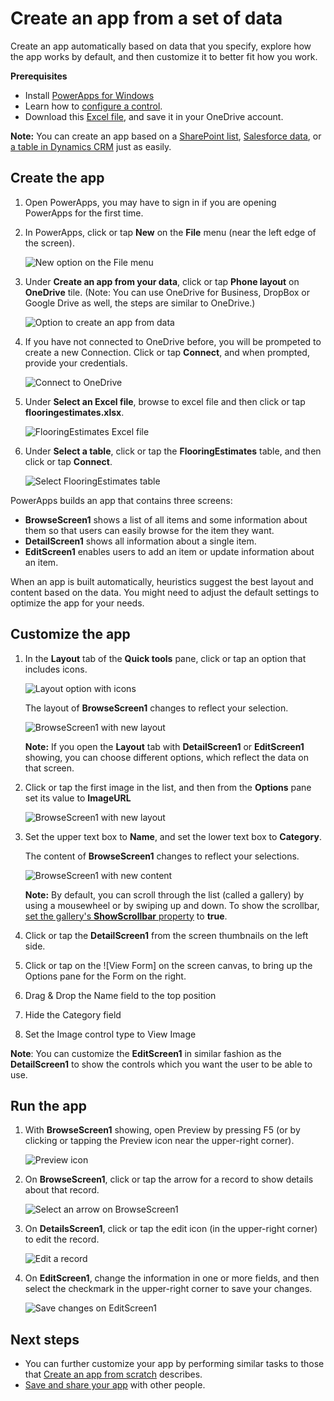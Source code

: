 <properties
	pageTitle="Create an app from a set of data | Microsoft PowerApps"
	description="Create an app automatically based on an existing set of data that you specify and then customize the UI to better suit your needs."
	services=""
	suite="powerapps"
	documentationCenter="na"
	authors="ankitsar"
	manager="darshand"
	editor=""
	tags=""/>

<tags
   ms.service="powerapps"
   ms.devlang="na"
   ms.topic="get-started-article"
   ms.tgt_pltfrm="na"
   ms.workload="na"
   ms.date="01/06/2015"
   ms.author="anneta"/>

# Create an app from a set of data

Create an app automatically based on data that you specify, explore how the app works by default, and then customize it to better fit how you work.

**Prerequisites**

- Install [PowerApps for Windows](http://aka.ms/powerappsinstall) 
- Learn how to [configure a control](add-configure-controls.md).
- Download this [Excel file](https://pwrappssamples.blob.core.windows.net/samples/FlooringEstimates.xlsx), and save it in your OneDrive account.

**Note:** You can create an app based on a [SharePoint list](app-from-sharepoint.md), [Salesforce data](app-from-saleforce.md), or [a table in Dynamics CRM](app-from-dynamics.md) just as easily.

## Create the app ##

1. Open PowerApps, you may have to sign in if you are opening PowerApps for the first time.

1. In PowerApps, click or tap **New** on the **File** menu (near the left edge of the screen).

	![New option on the File menu](./media/get-started-create-from-data/file-new.png)

1. Under **Create an app from your data**, click or tap **Phone layout** on **OneDrive** tile. (Note: You can use OneDrive for Business, DropBox or Google Drive as well, the steps are similar to OneDrive.)

	![Option to create an app from data](./media/get-started-create-from-data/create-from-data.png)

1. If you have not connected to OneDrive before, you will be prompeted to create a new Connection. Click or tap **Connect**, and when prompted, provide your credentials.

	![Connect to OneDrive](./media/get-started-create-from-data/connect-onedrive.png)  

1. Under **Select an Excel file**, browse to excel file and then click or tap **flooringestimates.xlsx**.

	![FlooringEstimates Excel file](./media/get-started-create-from-data/choose-spreadsheet.png)  

1. Under **Select a table**, click or tap the **FlooringEstimates** table, and then click or tap **Connect**.  

	![Select FlooringEstimates table](./media/get-started-create-from-data/choose-table.png)  

PowerApps builds an app that contains three screens:

- **BrowseScreen1** shows a list of all items and some information about them  so that users can easily browse for the item they want.
- **DetailScreen1** shows all information about a single item.
- **EditScreen1** enables users to add an item or update information about an item.

When an app is built automatically, heuristics suggest the best layout and content based on the data. You might need to adjust the default settings to optimize the app for your needs.

## Customize the app ##

1. In the **Layout** tab of the **Quick tools** pane, click or tap an option that includes icons.

	![Layout option with icons](./media/get-started-create-from-data/change-layout.png)

	The layout of **BrowseScreen1** changes to reflect your selection.

	![BrowseScreen1 with new layout](./media/get-started-create-from-data/browse-layout.png)

	**Note:** If you open the **Layout** tab with **DetailScreen1** or **EditScreen1** showing, you can choose different options, which reflect the data on that screen.

1. Click or tap the first image in the list, and then from the **Options** pane set its value to **ImageURL**

	![BrowseScreen1 with new layout](./media/get-started-create-from-data/set-image-url.png)

1. Set the upper text box to **Name**, and set the lower text box to **Category**.

	The content of **BrowseScreen1** changes to reflect your selections.

	![BrowseScreen1 with new content](./media/get-started-create-from-data/browse-content.png)

	**Note:** By default, you can scroll through the list (called a gallery) by using a mousewheel or by swiping up and down. To show the scrollbar, [set the gallery's **ShowScrollbar** property](get-started-test-drive.md#configure-a-control) to **true**.

1. Click or tap the **DetailScreen1** from the screen thumbnails on the left side.

1. Click or tap on the ![View Form] on the screen canvas, to bring up the Options pane for the Form on the right.

1. Drag & Drop the Name field to the top position

1. Hide the Category field 

1. Set the Image control type to View Image

**Note**: You can customize the **EditScreen1** in similar fashion as the **DetailScreen1** to show the controls which you want the user to be able to use.

## Run the app ##
1. With **BrowseScreen1** showing, open Preview by pressing F5 (or by clicking or tapping the Preview icon near the upper-right corner).

	![Preview icon](./media/get-started-create-from-data/open-preview.png)

1. On **BrowseScreen1**, click or tap the arrow for a record to show details about that record.

	![Select an arrow on BrowseScreen1](./media/get-started-create-from-data/select-record.png)

1. On **DetailsScreen1**, click or tap the edit icon (in the upper-right corner) to edit the record.

	![Edit a record](./media/get-started-create-from-data/edit-record.png)

1. On **EditScreen1**, change the information in one or more fields, and then select the checkmark in the upper-right corner to save your changes.

	![Save changes on EditScreen1](./media/get-started-create-from-data/save-record.png)

## Next steps ##

- You can further customize your app by performing similar tasks to those that [Create an app from scratch](get-started-create-from-blank.md) describes.
- [Save and share your app](get-started-test-drive.md#save-and-share-your-app) with other people.
